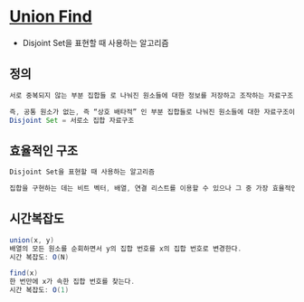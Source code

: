 # [Union Find](https://gmlwjd9405.github.io/2018/08/31/algorithm-union-find.html)
* Disjoint Set을 표현할 때 사용하는 알고리즘

## 정의
```java
서로 중복되지 않는 부분 집합들 로 나눠진 원소들에 대한 정보를 저장하고 조작하는 자료구조

즉, 공통 원소가 없는, 즉 “상호 배타적” 인 부분 집합들로 나눠진 원소들에 대한 자료구조이다.
Disjoint Set = 서로소 집합 자료구조
```

## 효율적인 구조
```java
Disjoint Set을 표현할 때 사용하는 알고리즘

집합을 구현하는 데는 비트 벡터, 배열, 연결 리스트를 이용할 수 있으나 그 중 가장 효율적인 트리 구조 (아래 참고*)를 이용하여 구현한다.
```


## 시간복잡도
```java
union(x, y)
배열의 모든 원소를 순회하면서 y의 집합 번호를 x의 집합 번호로 변경한다.
시간 복잡도: O(N)

find(x)
한 번만에 x가 속한 집합 번호를 찾는다.
시간 복잡도: O(1)
```
